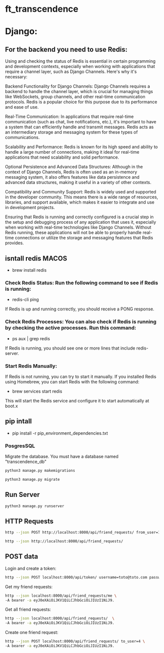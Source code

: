 # ft_transcendence

# Django:

## For the backend you need to use Redis:

Using and checking the status of Redis is essential in certain programming and development contexts, especially when working with applications that require a channel layer, such as Django Channels. Here's why it's necessary:

Backend Functionality for Django Channels: Django Channels requires a backend to handle the channel layer, which is crucial for managing things like WebSockets, group channels, and other real-time communication protocols. Redis is a popular choice for this purpose due to its performance and ease of use.

Real-Time Communication: In applications that require real-time communication (such as chat, live notifications, etc.), it's important to have a system that can efficiently handle and transmit messages. Redis acts as an intermediary storage and messaging system for these types of communications.

Scalability and Performance: Redis is known for its high speed and ability to handle a large number of connections, making it ideal for real-time applications that need scalability and solid performance.

Optional Persistence and Advanced Data Structures: Although in the context of Django Channels, Redis is often used as an in-memory messaging system, it also offers features like data persistence and advanced data structures, making it useful in a variety of other contexts.

Compatibility and Community Support: Redis is widely used and supported in the developer community. This means there is a wide range of resources, libraries, and support available, which makes it easier to integrate and use in development projects.

Ensuring that Redis is running and correctly configured is a crucial step in the setup and debugging process of any application that uses it, especially when working with real-time technologies like Django Channels. Without Redis running, these applications will not be able to properly handle real-time connections or utilize the storage and messaging features that Redis provides.

## isntall redis MACOS

- brew install redis

### Check Redis Status: Run the following command to see if Redis is running:

- redis-cli ping

If Redis is up and running correctly, you should receive a PONG response.

### Check Redis Processes: You can also check if Redis is running by checking the active processes. Run this command:

- ps aux | grep redis

If Redis is running, you should see one or more lines that include redis-server.

### Start Redis Manually:

If Redis is not running, you can try to start it manually. If you installed Redis using Homebrew, you can start Redis with the following command:

- brew services start redis

This will start the Redis service and configure it to start automatically at boot.x

## pip intall

- pip install -r pip_environment_dependencies.txt

### PosgresSQL

Migrate the database. You must have a database named "transcendence_db"

```sh
python3 manage.py makemigrations
```

```sh
python3 manage.py migrate
```

## Run Server

```sh
python3 manage.py runserver
```

## HTTP Requests

```sh
http --json POST http://localhost:8000/api/friend_requests/ from_user=1 to_user=2
```

```sh
http --json http://localhost:8000/api/friend_requests/
```

## POST data

Login and create a token:

```sh
http --json POST localhost:8000/api/token/ username=toto@toto.com password=totototo
```

Get my friend requests:

```sh
http --json localhost:8000/api/friend_requests/me \
-A bearer -a eyJ0eXAiOiJKV1QiLCJhbGciOiJIUzI1NiJ9.
```

Get all friend requests:

```sh
http --json localhost:8000/api/friend_requests/  \
-A bearer -a eyJ0eXAiOiJKV1QiLCJhbGciOiJIUzI1NiJ9.
```

Create one friend request:

```sh
http --json POST localhost:8000/api/friend_requests/ to_user=4 \
-A bearer -a eyJ0eXAiOiJKV1QiLCJhbGciOiJIUzI1NiJ9.
```
